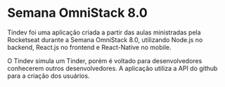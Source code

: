 # Semana OmniStack 8.0
Tindev foi uma aplicação criada a partir das aulas ministradas pela Rocketseat durante a Semana OmniStack 8.0, utilizando Node.js no backend, React.js no frontend e React-Native no mobile.

O Tindev simula um Tinder, porém é voltado para desenvolvedores conhecerem outros desenvolvedores. A aplicação utiliza a API do github para a criação dos usuários.
